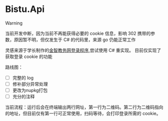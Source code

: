 # Bistu.Api

> [!WARNING]
> 当前开发中断，因为当前不再能获得必要的 cookie 信息，影响 302 携带的参数，原因暂不明，但仅发生于 C# 的代码里，来源 go 仍能正常工作

灵感来源于学长制作的[金智教务网登录程序](https://github.com/Bistutu/GoCampusLogin),尝试使用 C# 重实现。
目前仅实现了获取登录 cookie 的功能

路线图：
- [ ] 完整的 log
- [ ] 修补部分异常处理
- [ ] 更改为nupkg打包
- [ ] 充分的注释

当前流程：运行后会在终端输出两行网址，第一行为二维码。第二行为二维码指向的地址，但目前仅有第一行可正常使用，扫码等待，会打印登录所需的 cookie。
